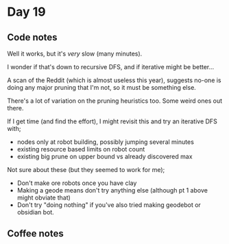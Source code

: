 # Day 19

## Code notes

Well it works, but it's *very* slow (many minutes).

I wonder if that's down to recursive DFS, and if iterative might be better...

A scan of the Reddit (which is almost useless this year), suggests no-one is doing any major pruning that I'm not, so it must be something else.

There's a lot of variation on the pruning heuristics too. Some weird ones out there.

If I get time (and find the effort), I might revisit this and try an iterative DFS with;

* nodes only at robot building, possibly jumping several minutes
* existing resource based limits on robot count
* existing big prune on upper bound vs already discovered max

Not sure about these (but they seemed to work for me);
* Don't make ore robots once you have clay
* Making a geode means don't try anything else (although pt 1 above might obviate that)
* Don't try "doing nothing" if you've also tried making geodebot or obsidian bot.

## Coffee notes


